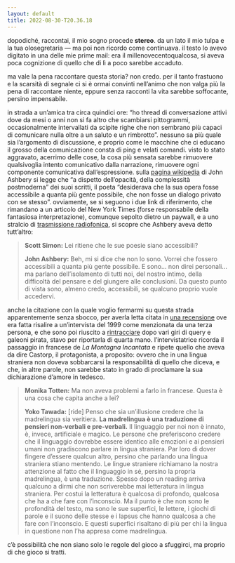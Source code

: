 ```yaml
---
layout: default
title: 2022-08-30-T20.36.18
---
```


dopodiché, raccontai, il mio sogno procede **stereo**. da un lato il mio tulpa e la tua olosegretaria — ma poi non ricordo come continuava. il testo lo avevo digitato in una delle mie prime mail: era il millenovecentoqualcosa, si aveva poca cognizione di quello che di lì a poco sarebbe accaduto.

ma vale la pena raccontare questa storia? non credo. per il tanto frastuono e la scarsità di segnale ci si è ormai convinti nell’animo che non valga più la pena di raccontare niente, eppure senza racconti la vita sarebbe soffocante, persino impensabile. 

in strada a un’amica tra circa quindici ore: “ho thread di conversazione attivi dove da mesi o anni non si fa altro che scambiarsi pittogrammi, occasionalmente intervallati da scipite righe che non sembrano più capaci di comunicare nulla oltre a un saluto e un rimbrotto”. nessuno sa più quale sia l’argomento di discussione, e proprio come le macchine che ci educano il grosso della comunicazione consta di ping e velati comandi. visto lo stato aggravato, acerrimo delle cose, la cosa più sensata sarebbe rimuovere qualsivoglia intento comunicativo dalla narrazione, rimuovere ogni componente comunicativa dall’espressione. sulla [pagina wikipedia](https://en.wikipedia.org/wiki/John_Ashbery) di John Ashbery si legge che “a dispetto dell’opacità, della complessità postmoderna” dei suoi scritti, il poeta “desiderava che la sua opera fosse accessibile a quanta più gente possibile, che non fosse un dialogo privato con se stesso”. ovviamente, se si seguono i due link di riferimento, che rimandano a un articolo del New York Times (forse responsabile della fantasiosa interpretazione), comunque sepolto dietro un paywall, e a uno stralcio di [trasmissione radiofonica](https://www.npr.org/templates/story/story.php?storyId=4542617), si scopre che Ashbery aveva detto tutt’altro:

> **Scott Simon:** Lei ritiene che le sue poesie siano accessibili?
>
> **John Ashbery:** Beh, mi si dice che non lo sono. Vorrei che fossero accessibili a quanta più gente possibile. E sono… non direi personali… ma parlano dell’isolamento di tutti noi, del nostro intimo, della difficoltà del pensare e del giungere alle conclusioni. Da questo punto di vista sono, almeno credo, accessibili, se qualcuno proprio vuole accedervi.

anche la citazione con la quale voglio fermarmi su questa strada apparentemente senza sbocco, per averla letta citata in [una recensione](https://www.bookforum.com/fiction/yoko-tawada-s-postapocalyptic-look-at-language-without-borders-24896) ove era fatta risalire a un’intervista del 1999 come menzionata da una terza persona, e che sono poi riuscito a [rintracciare](https://www.jstor.org/stable/27561312) dopo vari giri di query e galeoni pirata, stavo per riportarla di quarta mano. l’intervistatrice ricorda il passaggio in francese de *La Montagna Incantata* e ripete quello che aveva da dire Castorp, il protagonista, a proposito: ovvero che in una lingua straniera non doveva sobbarcarsi la responsabilità di quello che diceva, e che, in altre parole, non sarebbe stato in grado di proclamare la sua dichiarazione d’amore in tedesco.

> **Monika Totten:** Ma non aveva problemi a farlo in francese. Questa è una cosa che capita anche a lei?
>
> **Yoko Tawada:** [ride] Penso che sia un’illusione credere che la madrelingua sia veritiera. **La madrelingua è una traduzione di pensieri non-verbali e pre-verbali.** Il linguaggio per noi non è innato, è, invece, artificiale e magico. Le persone che preferiscono credere che il linguaggio dovrebbe essere identico alle emozioni e ai pensieri umani non gradiscono parlare in lingua straniera. Par loro di dover fingere d’essere qualcun altro, persino che parlando una lingua straniera stiano mentendo. Le lingue straniere richiamano la nostra attenzione al fatto che il linguaggio in sé, persino la propria madrelingua, è una traduzione. Spesso dopo un reading arriva qualcuno a dirmi che non scriverebbe mai letteratura in lingua straniera. Per costui la letteratura è qualcosa di profondo, qualcosa che ha a che fare con l’inconscio. Ma il punto è che non sono le profondità del testo, ma sono le sue superfici, le lettere, i giochi di parole e il suono delle stesse e i lapsus che hanno qualcosa a che fare con l’inconscio. E questi superfici risaltano di più per chi la lingua in questione non l’ha appresa come madrelingua.

c’è possibilità che non siano solo le regole del gioco a sfuggirci, ma proprio di che gioco si tratti.



